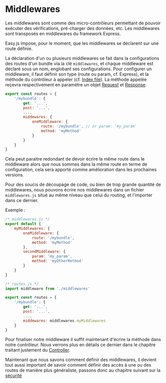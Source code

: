 # Middlewares

Les middlewares sont comme des micro-contrôleurs permettant de pouvoir exécuter des vérifications, pré-charger des données, etc.
Les middlewares sont transposés en middlewares du framework Express.

Easy.js impose, pour le moment, que les middlewares se déclarent sur une route définie.

La déclaration d'un ou plusieurs middlewares se fait dans la configurations des routes d'un bundle via la clé `middlewares`, et chaque middleware est déclaré sous un nom, englobant ses configurations.
Pour configurer un middleware, il faut définir son type \(route ou param, cf. Express\), et la méthode du contrôleur à appeler \(cf. [Index file](bundle-index.md)\). La méthode appelée reçevra respectivement en paramètre un objet [Request](request.md) et [Response](response.md).

```javascript
export const routes = {
    '/mybundle': {
        get: '...',
        post: '...',
        ...,
        middewares: {
            oneMiddleware: {
                route: '/mybundle', // or param: 'my_param'
                method: 'myMethod'
            }
        }
    }
}
```

Cela peut paraitre redondant de devoir écrire la même route dans le middleware alors que nous sommes dans la même route en terme de configuration, cela sera apporté comme amélioration dans les prochaines versions.

Pour des soucis de découpage de code, ou bien de trop grande quantité de middlewares, nous pouvons écrire nos middlewares dans un fichier `middlewares.js` situé au même niveau que celui du routing, et l'importer dans ce dernier.

Exemple :

```javascript
/* middlewares.js */
export default {
    myMiddlewares: {
        oneMiddleware: {
            route: '/mybundle',
            method: 'myMethod'
        },
        secondMiddleware: {
            param: 'my_param',
            method: 'myOtherMethod'
        }
    }
}

/* routes.js */
import middleware from './middlewares'

export const routes = {
    '/mybundle': {
        get: '...',
        post: '...',
        ...,
        middewares: middlewares.myMiddlewares
    }
}
```

Pour finaliser notre middleware il suffit maintenant d'écrire la méthode dans notre contrôleur. Nous verrons plus en détails ce dernier dans le chapitre traitant justement du [Controller](controller.md).

Maintenant que nous savons comment définir des middlewares, il devient tout aussi important de savoir comment définir des accès à une ou des routes de manière plus généraliste, passons donc au chapitre suivant sur la [sécurité](bundle-security.md)

